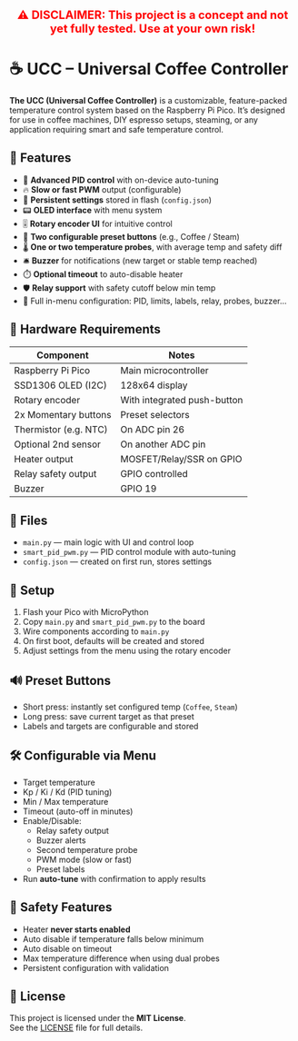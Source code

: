<p align="center"><strong><span style="color:red; font-size:20px;">⚠️ DISCLAIMER: This project is a concept and not yet fully tested. Use at your own risk!</span></strong></p>

# ☕ UCC – Universal Coffee Controller

**The UCC (Universal Coffee Controller)** is a customizable, feature-packed temperature control system based on the Raspberry Pi Pico. It’s designed for use in coffee machines, DIY espresso setups, steaming, or any application requiring smart and safe temperature control.

## 🎯 Features

- 🔁 **Advanced PID control** with on-device auto-tuning
- 🔥 **Slow or fast PWM** output (configurable)
- 🧠 **Persistent settings** stored in flash (`config.json`)
- 📟 **OLED interface** with menu system
- 🎚️ **Rotary encoder UI** for intuitive control
- 🧲 **Two configurable preset buttons** (e.g., Coffee / Steam)
- 🌡️ **One or two temperature probes**, with average temp and safety diff
- 🛎️ **Buzzer** for notifications (new target or stable temp reached)
- ⏱️ **Optional timeout** to auto-disable heater
- 🛡️ **Relay support** with safety cutoff below min temp
- 🔧 Full in-menu configuration: PID, limits, labels, relay, probes, buzzer...

## 🔌 Hardware Requirements

| Component             | Notes                            |
|----------------------|----------------------------------|
| Raspberry Pi Pico     | Main microcontroller             |
| SSD1306 OLED (I2C)    | 128x64 display                   |
| Rotary encoder         | With integrated push-button     |
| 2x Momentary buttons  | Preset selectors                 |
| Thermistor (e.g. NTC) | On ADC pin 26                   |
| Optional 2nd sensor    | On another ADC pin              |
| Heater output          | MOSFET/Relay/SSR on GPIO        |
| Relay safety output    | GPIO controlled                 |
| Buzzer                 | GPIO 19                          |

## 📁 Files

- `main.py` — main logic with UI and control loop
- `smart_pid_pwm.py` — PID control module with auto-tuning
- `config.json` — created on first run, stores settings

## 🧰 Setup

1. Flash your Pico with MicroPython
2. Copy `main.py` and `smart_pid_pwm.py` to the board
3. Wire components according to `main.py`
4. On first boot, defaults will be created and stored
5. Adjust settings from the menu using the rotary encoder

## 🔊 Preset Buttons

- Short press: instantly set configured temp (`Coffee`, `Steam`)
- Long press: save current target as that preset
- Labels and targets are configurable and stored

## 🛠️ Configurable via Menu

- Target temperature  
- Kp / Ki / Kd (PID tuning)  
- Min / Max temperature  
- Timeout (auto-off in minutes)  
- Enable/Disable:
  - Relay safety output
  - Buzzer alerts
  - Second temperature probe
  - PWM mode (slow or fast)
  - Preset labels  
- Run **auto-tune** with confirmation to apply results

## 🧪 Safety Features

- Heater **never starts enabled**
- Auto disable if temperature falls below minimum
- Auto disable on timeout
- Max temperature difference when using dual probes
- Persistent configuration with validation

## 🔐 License

This project is licensed under the **MIT License**.  
See the [LICENSE](LICENSE) file for full details.
